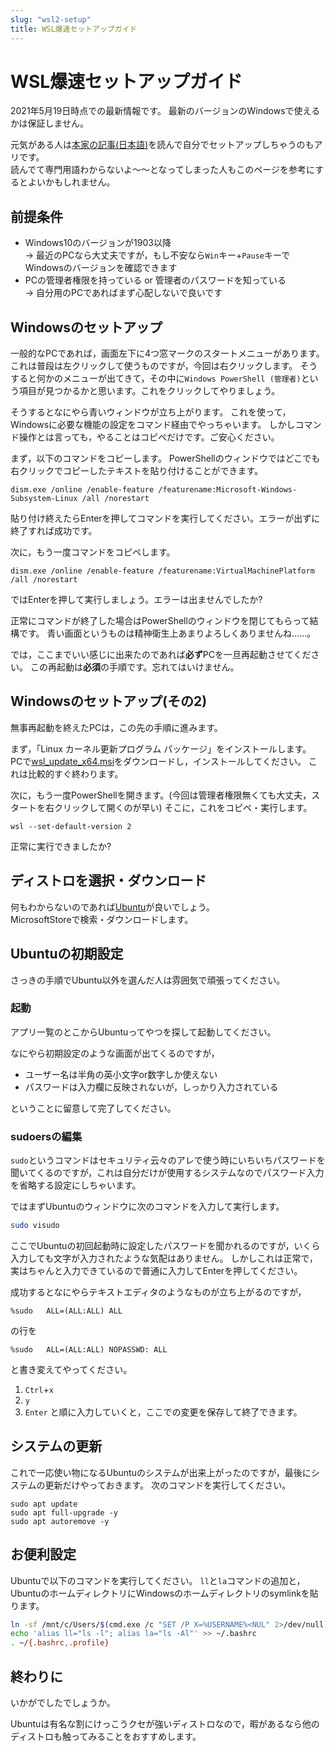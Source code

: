 ```yaml
---
slug: "wsl2-setup"
title: WSL爆速セットアップガイド
---
```


# WSL爆速セットアップガイド

2021年5月19日時点での最新情報です。
最新のバージョンのWindowsで使えるかは保証しません。

元気がある人は[本家の記事(日本語)](https://docs.microsoft.com/ja-jp/windows/wsl/install-win10)を読んで自分でセットアップしちゃうのもアリです。  
読んでて専門用語わからないよ〜〜となってしまった人もこのページを参考にするとよいかもしれません。

## 前提条件

- Windows10のバージョンが1903以降  
  → 最近のPCなら大丈夫ですが，もし不安なら`Win`キー+`Pause`キーでWindowsのバージョンを確認できます
- PCの管理者権限を持っている or 管理者のパスワードを知っている  
  → 自分用のPCであればまず心配しないで良いです

## Windowsのセットアップ

一般的なPCであれば，画面左下に4つ窓マークのスタートメニューがあります。
これは普段は左クリックして使うものですが，今回は右クリックします。
そうすると何かのメニューが出てきて，その中に`Windows PowerShell (管理者)`という項目が見つかるかと思います。これをクリックしてやりましょう。

そうするとなにやら青いウィンドウが立ち上がります。
これを使って，Windowsに必要な機能の設定をコマンド経由でやっちゃいます。
しかしコマンド操作とは言っても，やることはコピペだけです。ご安心ください。

まず，以下のコマンドをコピーします。
PowerShellのウィンドウではどこでも右クリックでコピーしたテキストを貼り付けることができます。

```
dism.exe /online /enable-feature /featurename:Microsoft-Windows-Subsystem-Linux /all /norestart
```

貼り付け終えたらEnterを押してコマンドを実行してください。エラーが出ずに終了すれば成功です。

次に，もう一度コマンドをコピペします。

```
dism.exe /online /enable-feature /featurename:VirtualMachinePlatform /all /norestart
```

ではEnterを押して実行しましょう。エラーは出ませんでしたか?

正常にコマンドが終了した場合はPowerShellのウィンドウを閉じてもらって結構です。
青い画面というものは精神衛生上あまりよろしくありませんね……。

では，ここまでいい感じに出来たのであれば**必ず**PCを一旦再起動させてください。
この再起動は**必須**の手順です。忘れてはいけません。

## Windowsのセットアップ(その2)

無事再起動を終えたPCは，この先の手順に進みます。

まず，「Linux カーネル更新プログラム パッケージ」をインストールします。
PCで[wsl_update_x64.msi](https://wslstorestorage.blob.core.windows.net/wslblob/wsl_update_x64.msi)をダウンロードし，インストールしてください。
これは比較的すぐ終わります。

次に，もう一度PowerShellを開きます。(今回は管理者権限無くても大丈夫，スタートを右クリックして開くのが早い)
そこに，これをコピペ・実行します。

```
wsl --set-default-version 2
```

正常に実行できましたか?

## ディストロを選択・ダウンロード

何もわからないのであれば[Ubuntu](https://www.microsoft.com/store/productid/9NBLGGH4MSV6)が良いでしょう。  
MicrosoftStoreで検索・ダウンロードします。

## Ubuntuの初期設定

さっきの手順でUbuntu以外を選んだ人は雰囲気で頑張ってください。

### 起動

アプリ一覧のとこからUbuntuってやつを探して起動してください。

なにやら初期設定のような画面が出てくるのですが，

- ユーザー名は半角の英小文字or数字しか使えない
- パスワードは入力欄に反映されないが，しっかり入力されている

ということに留意して完了してください。

### sudoersの編集

`sudo`というコマンドはセキュリティ云々のアレで使う時にいちいちパスワードを聞いてくるのですが，これは自分だけが使用するシステムなのでパスワード入力を省略する設定にしちゃいます。  

ではまずUbuntuのウィンドウに次のコマンドを入力して実行します。

```bash
sudo visudo
```

ここでUbuntuの初回起動時に設定したパスワードを聞かれるのですが，いくら入力しても文字が入力されたような気配はありません。
しかしこれは正常で，実はちゃんと入力できているので普通に入力してEnterを押してください。

成功するとなにやらテキストエディタのようなものが立ち上がるのですが，

```
%sudo   ALL=(ALL:ALL) ALL
```

の行を

```
%sudo   ALL=(ALL:ALL) NOPASSWD: ALL
```

と書き変えてやってください。

1. `Ctrl`+`x`
1. `y`
1. `Enter`
と順に入力していくと，ここでの変更を保存して終了できます。

## システムの更新

これで一応使い物になるUbuntuのシステムが出来上がったのですが，最後にシステムの更新だけやっておきます。
次のコマンドを実行してください。

```
sudo apt update
sudo apt full-upgrade -y
sudo apt autoremove -y
```

## お便利設定

Ubuntuで以下のコマンドを実行してください。
`ll`と`la`コマンドの追加と，UbuntuのホームディレクトリにWindowsのホームディレクトリのsymlinkを貼ります。

```bash
ln -sf /mnt/c/Users/$(cmd.exe /c "SET /P X=%USERNAME%<NUL" 2>/dev/null) WinHome
echo 'alias ll="ls -l"; alias la="ls -Al"' >> ~/.bashrc
. ~/{.bashrc,.profile}
```

## 終わりに

いかがでしたでしょうか。

Ubuntuは有名な割にけっこうクセが強いディストロなので，暇があるなら他のディストロも触ってみることをおすすめします。
